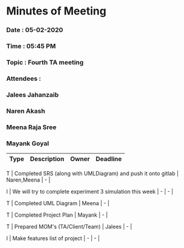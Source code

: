 # Minutes of Meeting

### Date : 05-02-2020
### Time : 05:45 PM
### Topic : Fourth TA meeting
### Attendees : 
### Jalees Jahanzaib
### Naren Akash 
### Meena Raja Sree
### Mayank Goyal

Type |      Description 	     | Owner | Deadline
---- |      -----------		     |  ---  |   ----

T | Completed SRS (along with UMLDiagram) and push it onto gitlab |  Naren,Meena  |   -   |

I | We will try to complete experiment 3 simulation this week |  -  |  -  |

T | Completed UML Diagram |  Meena  |  -  |

T | Completed Project Plan |  Mayank  |  -  |

T | Prepared MOM's (TA/Client/Team) | Jalees | - |

I | Make features list of project | - | - | 